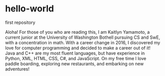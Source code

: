 # hello-world
first repository

Aloha! For those of you who are reading this, I am Kaitlyn Yamamoto, a current junior at the University of Washington Bothell pursuing CS and SwE, with a concentration in math.
With a career change in 2016, I discovered my love for computer programming and decided to make a career out of it! Java and C++ are my most fluent languages, but have experience in Python, XML, HTML, CSS, C#, and JavaScript.
On my free time I love paddle boarding, exploring new restaurants, and embarking on new adventures!
